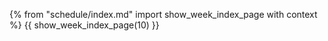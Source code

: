 {% from "schedule/index.md" import show_week_index_page with context %}
{{ show_week_index_page(10) }}

